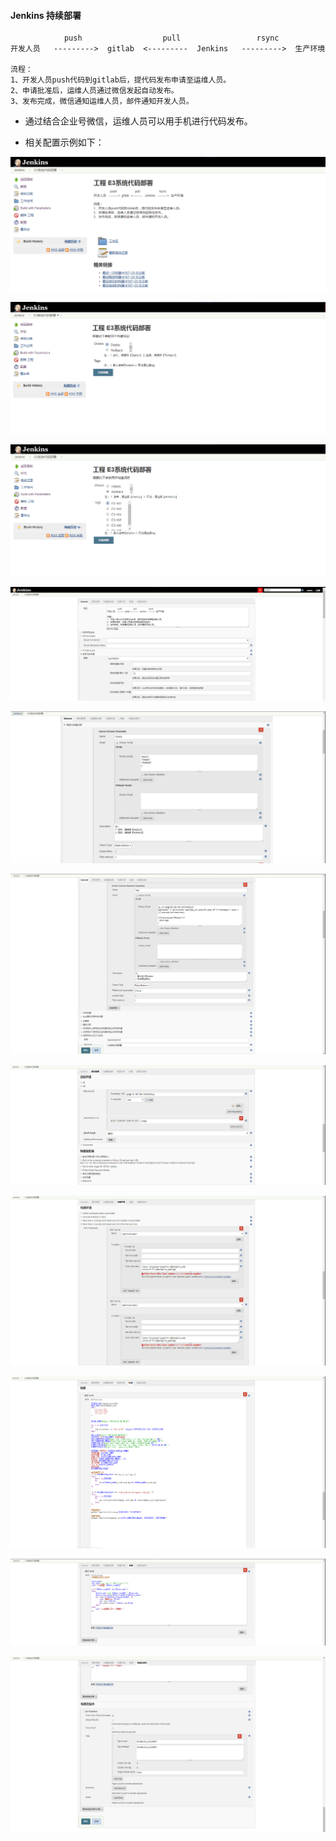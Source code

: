 #### **Jenkins 持续部署**

``` 
            push                  pull                 rsync 
开发人员   --------->  gitlab  <---------  Jenkins   --------->  生产环境 

流程： 
1、开发人员push代码到gitlab后，提代码发布申请至运维人员。 
2、申请批准后，运维人员通过微信发起自动发布。 
3、发布完成，微信通知运维人员，邮件通知开发人员。
```

- 通过结合企业号微信，运维人员可以用手机进行代码发布。


- 相关配置示例如下：

![image](https://github.com/dayerong/Jenkins/blob/master/screenshots/liucheng.png?raw=true)

![image](https://github.com/dayerong/Jenkins/blob/master/screenshots/deploy.png?raw=true)

![image](https://github.com/dayerong/Jenkins/blob/master/screenshots/rollback.png?raw=true)

![image](https://github.com/dayerong/Jenkins/blob/master/screenshots/general_2.png?raw=true)

![image](https://github.com/dayerong/Jenkins/blob/master/screenshots/general_1.png?raw=true)

![image](https://github.com/dayerong/Jenkins/blob/master/screenshots/general_3.png?raw=true)

![image](https://github.com/dayerong/Jenkins/blob/master/screenshots/%E6%BA%90%E7%A0%81%E7%AE%A1%E7%90%86_1.png?raw=true)

![image](https://github.com/dayerong/Jenkins/blob/master/screenshots/%E6%9E%84%E5%BB%BA%E7%8E%AF%E5%A2%83_1.png?raw=true)

![image](https://github.com/dayerong/Jenkins/blob/master/screenshots/%E6%9E%84%E5%BB%BA_1.png?raw=true)

![image](https://github.com/dayerong/Jenkins/blob/master/screenshots/%E6%9E%84%E5%BB%BA_2.png?raw=true)

![image](https://github.com/dayerong/Jenkins/blob/master/screenshots/%E6%9E%84%E5%BB%BA%E5%90%8E%E6%93%8D%E4%BD%9C.png?raw=true)